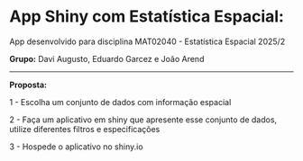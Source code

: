 # App Shiny com Estatística Espacial: 

App desenvolvido para disciplina MAT02040 - Estatística Espacial 2025/2

**Grupo:** Davi Augusto, Eduardo Garcez e João Arend

--- 

**Proposta:**

1 - Escolha um conjunto de dados com informação espacial

2 - Faça um aplicativo em shiny que apresente esse conjunto de dados, utilize diferentes filtros e especificações

3 - Hospede o aplicativo no shiny.io

